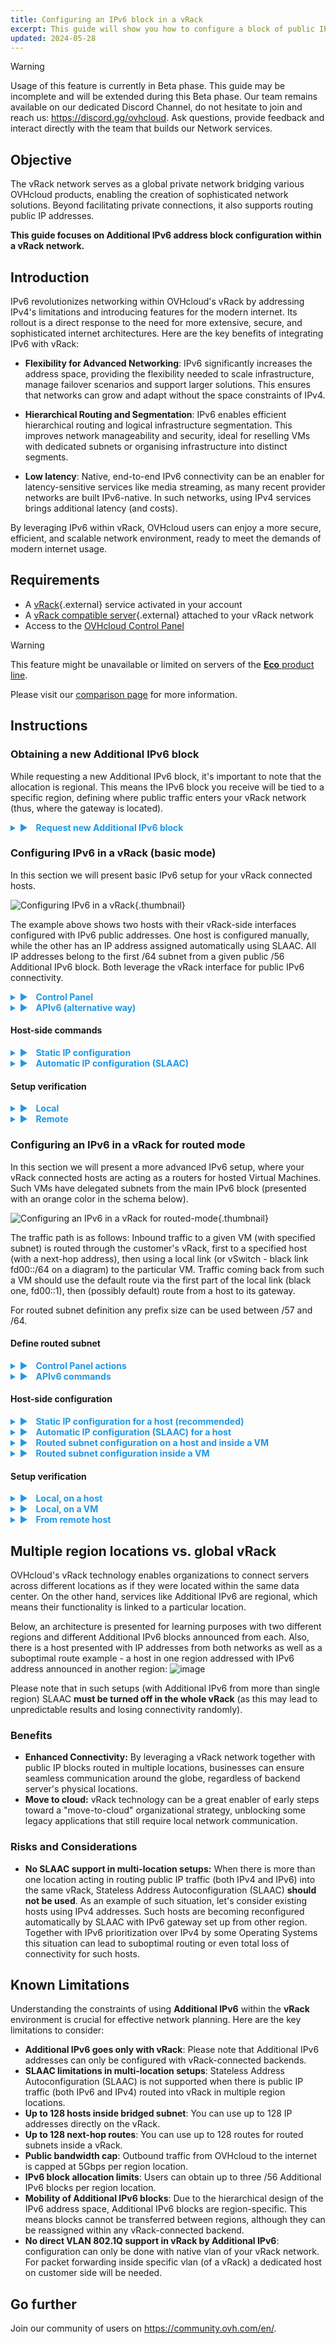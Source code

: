 ```yaml
---
title: Configuring an IPv6 block in a vRack
excerpt: This guide will show you how to configure a block of public IPv6 addresses for use with the vRack
updated: 2024-05-28
---
```


<style>
details>summary {
    color:rgb(33, 153, 232) !important;
    cursor: pointer;
}
details>summary::before {
    content:'\25B6';
    padding-right:1ch;
}
details[open]>summary::before {
    content:'\25BC';
}
</style>

> [!warning]
> Usage of this feature is currently in Beta phase.
> This guide may be incomplete and will be extended during this Beta phase. Our team remains available on our dedicated Discord Channel, do not hesitate to join and reach us: <https://discord.gg/ovhcloud>. Ask questions, provide feedback and interact directly with the team that builds our Network services.

## Objective

The vRack network serves as a global private network bridging various OVHcloud products, enabling the creation of sophisticated network solutions. Beyond facilitating private connections, it also supports routing public IP addresses.

**This guide focuses on Additional IPv6 address block configuration within a vRack network.**


## Introduction

IPv6 revolutionizes networking within OVHcloud's vRack by addressing IPv4's limitations and introducing features for the modern internet. Its rollout is a direct response to the need for more extensive, secure, and sophisticated internet architectures. Here are the key benefits of integrating IPv6 with vRack:

- **Flexibility for Advanced Networking**: IPv6 significantly increases the address space, providing the flexibility needed to scale infrastructure, manage failover scenarios and support larger solutions. This ensures that networks can grow and adapt without the space constraints of IPv4.

- **Hierarchical Routing and Segmentation**: IPv6 enables efficient hierarchical routing and logical infrastructure segmentation. This improves network manageability and security, ideal for reselling VMs with dedicated subnets or organising infrastructure into distinct segments.

- **Low latency**: Native, end-to-end IPv6 connectivity can be an enabler for latency-sensitive services like media streaming, as many recent provider networks are built IPv6-native. In such networks, using IPv4 services brings additional latency (and costs).

By leveraging IPv6 within vRack, OVHcloud users can enjoy a more secure, efficient, and scalable network environment, ready to meet the demands of modern internet usage.


## Requirements

- A [vRack](https://www.ovhcloud.com/en-gb/network/vrack/){.external} service activated in your account
- A [vRack compatible server](https://www.ovhcloud.com/en-gb/network/vrack/){.external} attached to your vRack network
- Access to the [OVHcloud Control Panel](/links/manager)

> [!warning]
> This feature might be unavailable or limited on servers of the [**Eco** product line](https://eco.ovhcloud.com/en-gb/about/).
>
> Please visit our [comparison page](https://eco.ovhcloud.com/en-gb/compare/) for more information.

## Instructions

### Obtaining a new Additional IPv6 block

While requesting a new Additional IPv6 block, it's important to note that the allocation is regional. This means the IPv6 block you receive will be tied to a specific region, defining where public traffic enters your vRack network (thus, where the gateway is located). 

<details>
<summary> <b>Request new Additional IPv6 block</b> </summary>
<blockquote>

You can order your new addtional IPv6 block <a href="https://www.ovh.com/manager/#/dedicated/ip/agoraOrder/ipv6?catalogName=ip">here</a>

<br/><img src="/images/500.png" alt="configuration page"/>

<br/>Next you need to follow the simple step-by-step instructions. 
<br/>Then you new Additional IPv6 will be available on your vRAck configuration page.

</blockquote>
</details>

### Configuring IPv6 in a vRack (basic mode)

In this section we will present basic IPv6 setup for your vRack connected hosts.

![Configuring IPv6 in a vRack](images/20240418-03.png){.thumbnail}

The example above shows two hosts with their vRack-side interfaces configured with IPv6 public addresses. One host is configured manually, while the other has an IP address assigned automatically using SLAAC. All IP addresses belong to the first /64 subnet from a given public /56 Additional IPv6 block. Both leverage the vRack interface for public IPv6 connectivity.

<details>
<summary> <b>Control Panel</b></summary>
<blockquote>

Go to `Network > vRack private network`{.action} section and select your vRack you want to manage

You have these kind of information

<img src="/images/700.png" alt="mange my vrack 02"/>
<br/>

<br/>On the left side possible options are listed (eligible services to be configured).

<br/>On the right you see what is already configured with your vRack.    

<br/> Select your new Addtional IPv6 and add it to your vRack

<img src="/images/701.png" alt="vrack select"/>
<br/>

<br/>After this action, you have now your new Addtional IPv6 added to you vRack.
<br/>You can also activate/deactivate SLAAC option for the first /64 of your block (this one is always bridged) at any time using this radio button.

<img src="/images/702.png" alt="continue"/>
<br/>

</blockquote>
</details>


<details>
<summary> <b>APIv6 (alternative way)</b></summary>
<blockquote>

### Attributing Additional IPv6 to a vRack

The delivered IPv6 block (as seen previously with the /eligibleServices API call), can now be added to the vRack network configuration using this POST method:

<img src="/images/post-ipv6.png" alt="api post add block"/>

<br/>It can be also verified this way:
<img src="/images/20240418-04.png" alt="GET ipv6 call"/>
<br/>Now, we see our block configured with a vRack. The next step is to configure your host or VMs.

### Static IP configuration

Once the Additional IPv6 /56 block is attributed to a vRack network, there is always the first /64 subnet that is bridged with it. That means, you can easily use such IPs on your hosts. 
Let's check exactly which subnet is bridged:


<img src="/images/20240418-05.png" alt="API call get ipv6"/>

<br/>To get more details:

<img src="/images/20240418-06.png" alt="API call get bridged"/>
<br/>Notice that IP autoconfiguration (SLAAC) is turned off by default.

        
### Automatic IP configuration (SLAAC)

    
To simplify IP addressing inside your network, you may want to use SLAAC. It can be enabled per-bridged-subnet only and can be enabled with simple POST method:


<img src="/images/20240418-07.png" alt="API call POST enable SLAAC"/>

<br/>Don't forget to configure SLAAC on your host machine.

</blockquote>
</details>

#### Host-side commands

<details>
<summary> <b>Static IP configuration</b></b> </summary>
<blockquote>

    In a basic configuration, you may want to setup an IP address and routing manually. This is also the suggested way when your machine acts as a router (see <a href="#configuring-an-ipv6-in-a-vrack-for-routed-mode">configuring routed subnet</a>) and has ipv6.forwarding mode enabled.

    <br/><br/>First, let's add an IP address on the vrack interface (in our example "eth1"):
``` bash
$ sudo ip address add 2001:41d0:abcd:ef00::2/64 dev eth1
```
(Please note that the first IP address in a block, 2001:41d0:abcd:ef00::1/64 is gateway IP address and must not be used for host addressing).

<br/>Optionally, if you want to use the vRack interface as the main one for IPv6 traffic, the default route can be configured the following way:
``` bash
$ sudo ip -6 route add default via 2001:41d0:abcd:ef00::1/64 dev eth1
```

<br/>Finally, bring up the interface (and verify the configured IP on it):
``` bash
$ sudo ip link set up dev eth1
$ ip -6 addr list dev eth1
4: eth1: <BROADCAST,MULTICAST,UP,LOWER_UP> mtu 1500 qdisc mq state UP group default qlen 1000
    inet6 2001:41d0:abcd:ef00::2/64 scope global static
```

</blockquote>
</details>

<details>
<summary> <b>Automatic IP configuration (SLAAC)</b></b> </summary>
<blockquote>

To use automatic configuration, please ensure you have configured your interface as follows:

<br/><br/>First, let's allow our host to accept Router Advertisements (for autoconfiguration) on the vRack interface (in our example "eth1"):
``` bash
$ sudo sysctl -w net.ipv6.conf.eth1.accept_ra=1
```
Important to note is that this setting will not work if ipv6.forwarding is enabled in your system. In such case please refer to <a href="#host-side-configuration">Automatic IP configuration for routed subnet</a> for details.
 
<br/><br/>Then, simply bring up the interface:
``` bash
$ sudo ip link set up dev eth1
$ ip -6 addr list dev eth1
4: eth1: <BROADCAST,MULTICAST,UP,LOWER_UP> mtu 1500 qdisc mq state UP group default qlen 1000
    inet6 2001:41d0:abcd:ef00:fe34:97ff:feb0:c166/64 scope global dynamic mngtmpaddr
       valid_lft 2322122sec preferred_lft 334922sec
```
After a moment (the configuration must propagate), specific IPv6 address (with the flags <i>global</i> and <i>dynamic</i>) should be visible on the interface.

</blockquote>
</details>
        
#### Setup verification

<details>
<summary> <b>Local</b> </summary>
<blockquote>

The most basic test is to ping a local IP address on a host:

``` bash
debian@host:~$ ping 2001:41d0:900:2100:fe34:97ff:feb0:c166
PING 2001:41d0:900:2100:fe34:97ff:feb0:c166(2001:41d0:900:2100:fe34:97ff:feb0:c166) 56 data bytes
64 bytes from 2001:41d0:900:2100:fe34:97ff:feb0:c166: icmp_seq=1 ttl=64 time=0.043 ms
64 bytes from 2001:41d0:900:2100:fe34:97ff:feb0:c166: icmp_seq=2 ttl=64 time=0.034 ms
```

</blockquote>
</details>

<details>
<summary> <b>Remote</b> </summary>
<blockquote>

Next, let's verify the connectivity from remote:    
``` bash
ubuntu@remote-test:~$ ping 2001:41d0:900:2100:fe34:97ff:feb0:c166
PING 2001:41d0:900:2100:fe34:97ff:feb0:c166(2001:41d0:900:2100:fe34:97ff:feb0:c166) 56 data bytes
64 bytes from 2001:41d0:900:2100:fe34:97ff:feb0:c166: icmp_seq=1 ttl=55 time=7.23 ms
64 bytes from 2001:41d0:900:2100:fe34:97ff:feb0:c166: icmp_seq=2 ttl=55 time=6.90 ms
64 bytes from 2001:41d0:900:2100:fe34:97ff:feb0:c166: icmp_seq=3 ttl=55 time=6.92 ms
```

</blockquote>
</details>

### Configuring an IPv6 in a vRack for routed mode

In this section we will present a more advanced IPv6 setup, where your vRack connected hosts are acting as a routers for hosted Virtual Machines. Such VMs have delegated subnets from the main IPv6 block (presented with an orange color in the schema below).

![Configuring an IPv6 in a vRack for routed-mode](images/routed-mode-20240513.png){.thumbnail}


The traffic path is as follows: Inbound traffic to a given VM (with specified subnet) is routed through the customer's vRack, first to a specified host (with a next-hop address), then using a local link (or vSwitch - black link fd00::/64 on a diagram) to the particular VM.
Traffic coming back from such a VM should use the default route via the first part of the local link (black one, fd00::1), then (possibly default) route from a host to its gateway.

For routed subnet definition any prefix size can be used between /57 and /64.

#### Define routed subnet

<details>
<summary> <b>Control Panel actions</b> </summary>
<blockquote>

Go to `Network > vRack private network`{.action} section add select your vRack you want to manage

You have these kind of information

<img src="/images/700.png" alt="mange my vrack 02"/>
<br/>

On the right you have a IP section and you can add a new subnet clicking `Add subnet`{.action} button

<img src="/images/600.png" alt="vrack select"/>
<br/>

In this way you have this modal to entrer your new address

<img src="/images/800.png" alt="continue"/>
<br/>

This created routed subnet aa::/64 reachable via next hop 2001:41d0:abcd::ef00 IP inside the first (bridged) subnet

<img src="/images/801.png" alt="continue"/>
<br/>

</blockquote>
</details>



<details>
<summary> <b>APIv6 commands</b> </summary>
<blockquote>

To create a routed subnet, we must first define:
<br/>- <b>subnet in CIDR notation</b> (size between /57 and /64)
<br/>- <b>next-hop address</b> (so the host's IPv6 address)

<br/><br/>Please note that a given subnet can not overlap with any other subnet defined and next-hop address must belong to the first part (bridged /64 subnet) of your Additional IPv6 prefix.

<br/><br/>The example below shows how to define such a subnet:

<img src="images/20240418-02.png" alt="Define routed subnet"/>

Here, we defined a routed subnet 2001:41d0:abcd:ef10::/60 which will be delegated to the VM hosted on: 2001:41d0:abcd:ef00::2

</blockquote>
</details>




#### Host-side configuration

<details>
<summary> <b>Static IP configuration for a host (recommended)</b> </summary>
<blockquote>

When hosting Virtual Machines, we strongly recommend to use static configuration on your host.

<br/><br/>Set up an IPv6 address, bring up the interface and (optionally) add the default route over the vRack interface:
``` bash
$ sudo ip addr add 2001:41d0:abcd:ef00::2/64 dev eth1
$ sudo ip link set dev eth1 up
$ sudo ip -6 route add default via 2001:41d0:abcd:ef00::1 dev eth1
```

</blockquote>
</details>

<details>
<summary> <b>Automatic IP configuration (SLAAC) for a host</b></summary>
<blockquote>

In some cases, you may want to configure your interfaces with SLAAC and IP forwarding together. 
<br/>Please note that this brings additional risks (such as losing access not only to the host but also to all VMs) and is not recommended.

<br/><br/>Ensuring IPv6 forwarding is enabled:
``` bash
$ sudo sysctl -w net.ipv6.conf.all.forwarding=1
```

<br/>Configuring Router Advertisements to be accepted (on vRack eth1 interface in our example):
``` bash
$ sudo sysctl -w net.ipv6.conf.eth1.accept_ra=2
```

</blockquote>
</details>


<details>
<summary> <b>Routed subnet configuration on a host and inside a VM</b> </summary>
<blockquote>

To ensure that our host knows what to do with packets addressed to the new routed subnet (that will be on a VM), we must add a specific route for it.
<br/>In our example this is the veth link with the address fd00::2/64 inside a VM we will use for routing.

<br/><br/>Please note that this is very specific to the hypervisor installed (it can be vSwitch or veth interfaces). Please refer to the specific hypervisor networking guide for this setup.
``` bash
$ sudo ip -6 route add 2001:41d0:abcd:ef10::/60 via fd00::2
```

</blockquote>
</details>


<details>
<summary> <b>Routed subnet configuration inside a VM</b> </summary>
<blockquote>

Again, please note that the link used between host and VMs is very specific to the hypervisor installed (it can be vSwitch or veth interfaces). Please refer to the specific hypervisor networking guide for this setup.

<br/><br/>Add our routed IP block inside a VM to ensure it can accept packets:
    
``` bash
debian@vm-1:~$ sudo ip address add 2001:41d0:abcd:ef10::1/60 dev lo
```

Add the default route on a VM to ensure traffic can get back out of it:
``` bash
debian@vm-1:~$ sudo ip -6 route add default via fd00::1
```

</blockquote>
</details>


#### Setup verification

<details>
<summary> <b>Local, on a host</b> </summary>
<blockquote>

Ping from the host into the container (using local link):
``` bash
debian@host:~$ ping fd00::2
PING fd00::2(fd00::2) 56 data bytes
64 bytes from fd00::2: icmp_seq=1 ttl=64 time=0.053 ms
64 bytes from fd00::2: icmp_seq=2 ttl=64 time=0.071 ms
```

Ping from the host into the container (using routed subnet):
``` bash
debian@host:~$ ping 2001:41d0:abcd:ef10::1
PING 2001:41d0:abcd:ef10::1(2001:41d0:abcd:ef10::1) 56 data bytes
64 bytes from 2001:41d0:abcd:ef10::1: icmp_seq=1 ttl=64 time=0.054 ms
64 bytes from 2001:41d0:abcd:ef10::1: icmp_seq=2 ttl=64 time=0.073 ms
```

Check the route to our /60 subnet on a host:
``` bash
debian@host:~$ ip -6 route get 2001:41d0:abcd:ef10::1
2001:41d0:abcd:ef10::1 from :: via fd00::2 dev veth1a src fd00::1 metric 1024 pref medium
```

</blockquote>
</details>

<details>
<summary> <b>Local, on a VM</b> </summary>
<blockquote>

First, check the routing table:
``` bash
debian@vm-1:~$ ip -6 route show
2001:41d0:abcd:ef10::/60 dev lo proto kernel metric 256 pref medium
fd00::/64 dev veth1b proto kernel metric 256 pref medium
default via fd00::1 dev veth1b src 2001:41d0:abcd:ef10::1 metric 1024 pref medium
```

Ping host link local interface:
``` bash
debian@vm-1:~$ ping fd00::1
PING fd00::1(fd00::1) 56 data bytes
64 bytes from fd00::1: icmp_seq=1 ttl=64 time=0.051 ms
64 bytes from fd00::1: icmp_seq=2 ttl=64 time=0.070 ms
```

Ping host global interface:
``` bash
debian@vm-1:~$ ping 2001:41d0:abcd:ef00::2
PING 2001:41d0:abcd:ef00::2(2001:41d0:abcd:ef00::2) 56 data bytes
64 bytes from 2001:41d0:abcd:ef00::2: icmp_seq=1 ttl=64 time=0.050 ms
64 bytes from 2001:41d0:abcd:ef00::2: icmp_seq=2 ttl=64 time=0.080 ms
```

Finally, let's ping an external IPv6 from a VM:
``` bash
debian@vm-1:~$ ping 2001:41d0:242:d300::
PING 2001:41d0:242:d300::(2001:41d0:242:d300::) 56 data bytes
64 bytes from 2001:41d0:242:d300::: icmp_seq=1 ttl=57 time=0.388 ms
64 bytes from 2001:41d0:242:d300::: icmp_seq=2 ttl=57 time=0.417 ms
```

Or, using a domain name:
``` bash
debian@vm-1:~$ ping -6 proof.ovh.net
PING proof.ovh.net(2001:41d0:242:d300:: (2001:41d0:242:d300::)) 56 data bytes
64 bytes from 2001:41d0:242:d300:: (2001:41d0:242:d300::): icmp_seq=1 ttl=57 time=0.411 ms
64 bytes from 2001:41d0:242:d300:: (2001:41d0:242:d300::): icmp_seq=2 ttl=57 time=0.415 ms
```

</blockquote>
</details>

<details>
<summary> <b>From remote host</b> </summary>
<blockquote>

Let's check connectivity to our VM from outside the OVHcloud network:

``` bash
ubuntu@remote-test:~$ ping 2001:41d0:abcd:ef10::1
PING 2001:41d0:abcd:ef10::1(2001:41d0:abcd:ef10::1) 56 data bytes
64 bytes from 2001:41d0:abcd:ef10::1: icmp_seq=1 ttl=55 time=5.84 ms
64 bytes from 2001:41d0:abcd:ef10::1: icmp_seq=2 ttl=55 time=2.98 ms
```

And traceroute from a remote host (somewhere in the internet):
``` bash
ubuntu@remote-test:~$ mtr -rc1 2001:41d0:abcd:ef10::1
Start: 2024-03-26T09:26:45+0000
HOST: remote-test                  				Loss%   Snt   Last   Avg  Best  Wrst StDev
...
...
  9.|-- 2001:41d0:abcd::2:5d        				0.0%     1    1.9   1.9   1.9   1.9   0.0
 10.|-- 2001:41d0:abcd:ef00::2      				0.0%     1    2.2   2.2   2.2   2.2   0.0
 11.|-- 2001:41d0:abcd:ef10::1      				0.0%     1    2.2   2.2   2.2   2.2   0.0
```
In this example: 
<br/>- hop 10 - our host's IP address
<br/>- hop 11 - our VM's IP address

</blockquote>
</details>

## Multiple region locations vs. global vRack

OVHcloud's vRack technology enables organizations to connect servers across different locations as if they were located within the same data center. 
On the other hand, services like Additional IPv6 are regional, which means their functionality is linked to a particular location. 

Below, an architecture is presented for learning purposes with two different regions and different Additional IPv6 blocks announced from each. Also, there is a host presented with IP addresses from both networks as well as a suboptimal route example - a host in one region addressed with IPv6 address announced in another region:
![image](images/20240418-08.png)

Please note that in such setups (with Additional IPv6 from more than single region) SLAAC **must be turned off in the whole vRack** (as this may lead to unpredictable results and losing connectivity randomly).


### Benefits

- **Enhanced Connectivity:** By leveraging a vRack network together with public IP blocks routed in multiple locations, businesses can ensure seamless communication around the globe, regardless of backend server's physical locations.
- **Move to cloud:** vRack technology can be a great enabler of early steps toward a "move-to-cloud" organizational strategy, unblocking some legacy applications that still require local network communication.

### Risks and Considerations

- **No SLAAC support in multi-location setups:** When there is more than one location acting in routing public IP traffic (both IPv4 and IPv6) into the same vRack, Stateless Address Autoconfiguration (SLAAC) **should not be used**. As an example of such situation, let's consider existing hosts using IPv4 addresses. Such hosts are becoming reconfigured automatically by SLAAC with IPv6 gateway set up from other region. Together with IPv6 prioritization over IPv4 by some Operating Systems this situation can lead to suboptimal routing or even total loss of connectivity for such hosts.


## Known Limitations

Understanding the constraints of using **Additional IPv6** within the **vRack** environment is crucial for effective network planning. Here are the key limitations to consider:

- **Additional IPv6 goes only with vRack**: Please note that Additional IPv6 addresses can only be configured with vRack-connected backends.
- **SLAAC limitations in multi-location setups**: Stateless Address Autoconfiguration (SLAAC) is not supported when there is public IP traffic (both IPv6 and IPv4) routed into vRack in multiple region locations.
- **Up to 128 hosts inside bridged subnet**: You can use up to 128 IP addresses directly on the vRack.
- **Up to 128 next-hop routes**: You can use up to 128 routes for routed subnets inside a vRack.
- **Public bandwidth cap**: Outbound traffic from OVHcloud to the internet is capped at 5Gbps per region location.
- **IPv6 block allocation limits**: Users can obtain up to three /56 Additional IPv6 blocks per region location.
- **Mobility of Additional IPv6 blocks**: Due to the hierarchical design of the IPv6 address space, Additional IPv6 blocks are region-specific. This means blocks cannot be transferred between regions, although they can be reassigned within any vRack-connected backend.
- **No direct VLAN 802.1Q support in vRack by Additional IPv6**: configuration can only be done with native vlan of your vRack network. For packet forwarding inside specific vlan (of a vRack) a dedicated host on customer side will be needed.
  

## Go further

Join our community of users on <https://community.ovh.com/en/>.
